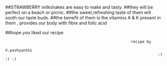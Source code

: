 ##STRAWBERRY milkshakes are easy to make and tasty.
##they will be perfect on a beach or picnic.
##the sweet,refreshing taste of them will sooth our taste buds.
##the benefit of them is the vitamins A & K present in them , provides our body
 with fibre and folic acid

##hope you liked our recipe
                             
                                                            
                                                            recipe by 
                                                                V.pashyanthi
                                                                        :) :) :)
                                                                       